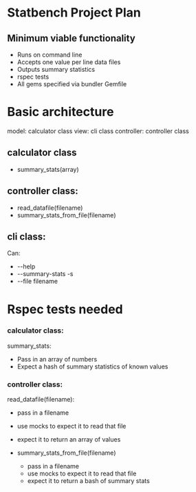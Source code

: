 Statbench Project Plan
======================

Minimum viable functionality
----------------------------

- Runs on command line
- Accepts one value per line data files
- Outputs summary statistics
- rspec tests
- All gems specified via bundler Gemfile

# Basic architecture

model: calculator class
view: cli class
controller: controller class

## calculator class

- summary_stats(array)

## controller class:

- read_datafile(filename)
- summary_stats_from_file(filename)

## cli class:

Can:
- --help
- --summary-stats -s
- --file filename

# Rspec tests needed

### calculator class:
summary_stats:
  - Pass in an array of numbers
  - Expect a hash of summary statistics of known values

### controller class:

read_datafile(filename):
  - pass in a filename
  - use mocks to expect it to read that file
  - expect it to return an array of values

- summary_stats_from_file(filename)
  - pass in a filename
  - use mocks to expect it to read that file
  - expect it to return a bash of summary stats